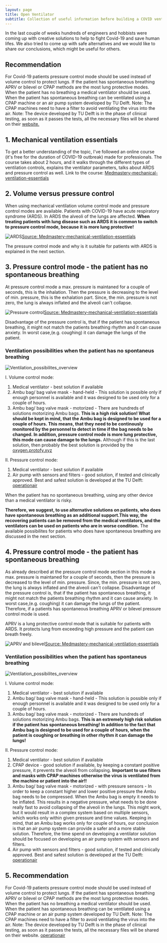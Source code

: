 ```yaml
---
layout: page
title: Open Ventilator
subtitle: Collection of useful information before building a COVID ventilator
---
```



In the last couple of weeks hundreds of engineers and hobbists were coming up with creative solutions to help to fight Covid-19 and save human lifes. We also tried to come up with safe alternatives and we would like to share our conclusions, which might be useful for others. 

## Recommendation ##
For Covid-19 patients pressure control mode should be used instead of volume control to  protect lungs. If the patient has spontaneous breathing APRV or bilevel or CPAP methods are the most lung protective modes.
When the patient has no breathing a medical ventilator should be used. When the patient has spontaneous breathing can be ventilated using a CPAP machine or an air pump system developed by TU Delft. 
Note: The CPAP machines need to have a filter to avoid ventilating the virus into the air. 
Note: The device developed by TU Delft is in the phase of clinical testing, as soon as it passes the tests, all the necessary files will be shared on their [website.](https://www.operationair.org/)


## 1. Mechanical ventilation essentials
To get a better understanding of the topic, I've followed an online course (it's free for the duration of COVID-19 outbreak) made for professionals. The course takes about 2 hours, and it walks through the different types of ventilation controls, explains the ventilator parameters, talks about ARDS and pressure control as well.
Link to the course:
[Medmastery-mechanical-ventilation-essentials](https://www.medmastery.com/course/mechanical-ventilation-essentials)

## 2. Volume versus pressure control
When using mechanical ventilation volume control mode and pressure control modes are available.  Patients with COVID-19 have acute respiratory syndrome (ARDS). In ARDS the alveoli of the lungs are affected. **When treating patients with lung disease such as ARDS it is common to switch to pressure control mode, because it is more lung protective!**

![ARDS](/ards.png)[Source: Medmastery-mechanical-ventilation-essentials](https://www.medmastery.com/course/mechanical-ventilation-essentials)


The pressure control mode and why is it suitable for patients with ARDS is explained in the next section.


## 3. Pressure control mode - the patient has no spontaneous breathing
At pressure control mode a max. pressure is maintaned for a couple of seconds, this is the inhalation. Then the pressure is decreasing to the level of min. pressure, this is the exhalation part. Since, the min. pressure is not zero, the lung is always inflated and the alveoli can't collapse.

![Pressure control](/pressure_control.png)[Source: Medmastery-mechanical-ventilation-essentials](https://www.medmastery.com/course/mechanical-ventilation-essentials)

Disadvantage of the pressure control is, that if the patient has spontaneous breathing, it might not match the patients breathing rhythm and it can cause anxiety. In worst case,(e.g. coughing) it can damage the lungs of the patient.

### Ventilation possibilities when the patient has no spontaneus breathing ###

![Ventilation_possibilites_overview](/no_spontaneous_breathing.png)


I. Volume control mode:
  1. Medical ventilator - best solution if available
  2. Ambu bag/ bag valve mask - hand-held - This solution is possible only if enough personnel is available and it was designed to be used only for a couple of hours. 
  3. Ambu bag/ bag valve mask - motorized - There are hundreds of solutions motorizing Ambu bags. **This is a high risk solution!  What should be kept in mind, that the Ambu bag is designed to be used for a couple of hours. This means, that they need to be continously monitored by the personnel to detect in time if the bag needs to be changed. In addition, pressure control mode is more lung protective, this mode can cause damage to the lungs.**
Although if this is the last solution, then probably the best solution is provided by the [oxygen.protofy.xyz](https://www.oxygen.protofy.xyz/)

II. Pressure control mode:
  1. Medical ventilator - best solution if available
  2. Air pump with sensors and filters - good solution, if tested and clinically approved. Best and safest solution is developed at the TU Delft: [operationair](https://www.operationair.org/en)
  
  When the patient has no spontaneous breathing, using any other device than a medical ventilator is risky.
  
  **Therefore, we suggest, to use alternative solutions on patients, who does have spontaneous breathing as an additional support.This way, the recovering patients can be removed from the medical ventilators, and the ventilators can be used on patients who are in worse condition.**
The available possibilites for patients who does have spontaneous breathing are discussed in the next section.
  
  
  
## 4. Pressure control mode - the patient has spontaneous breathing
As already described at the pressure control mode section in this mode a max. pressure is maintaned for a couple of seconds, then the pressure is decreased to the level of min. pressure. Since, the min. pressure is not zero, the lung is always inflated and the alveoli can't collapse. Disadvantage of the pressure control is, that if the patient has spontaneous breathing, it might not match the patients breathing rhythm and it can cause anxiety. In worst case,(e.g. coughing) it can damage the lungs of the patient. 
Therefore, if a patients has spontaneous breathing APRV or bilevel pressure control mode is used. 

APRV is a lung protective control mode that is suitable for patients with ARDS.  It protects lung from exceeding high pressure and the patient can breath freely.

![APRV and bilevel](/aprv_bilevel.png)[Source: Medmastery-mechanical-ventilation-essentials](https://www.medmastery.com/course/mechanical-ventilation-essentials)


### Ventilation possibilities when the patient has spontaneus breathing ###

![Ventilation_possibilites_overview](/no_spontaneous_breathing.png)


I. Volume control mode:
  1. Medical ventilator - best solution if available
  2. Ambu bag/ bag valve mask - hand-held - This solution is possible only if enough personnel is available and it was designed to be used only for a couple of hours. 
  3. Ambu bag/ bag valve mask - motorized - There are hundreds of solutions motorizing Ambu bags. **This is an extremely high risk solution if the patient has spontaneous breathing!  In addition to the fact that Ambu bag is designed to be used for a couple of hours, when the patient is coughing or breathing in other rhythm it can damage the lungs!**


II. Pressure control mode:
  1. Medical ventilator - best solution if available
  2. CPAP device - good solution if available, by keeping a constant positive pressure, it prevents the alveoli from collapsing. **Important to use filters and masks with CPAP machines otherwise the virus is ventilated from the machine or patient into the air!!**
  3. Ambu bag/ bag valve mask - motorized - with pressure sensors - In order to keep a constant higher and lower positive pressure the Ambu bag needs to be compressed. When the Ambu bag is empty it needs to be inflated. This results in a negative pressure, what needs to be done really fast to avoid collapsing of the alveoli in the lungs. This might work, but it would result in a complex system based on multiple sensors, which works only within given pressure and time values. Keeping in mind, that an Ambu bag works only for couple of hours, our conclusion is that an air pump system can provide a safer and a more stable solution. Therefore, the time spend on developing a ventilator solution should be focused on developing an air pump system with sensors and filters.
  3. Air pump with sensors and filters - good solution, if tested and clinically approved. Best and safest solution is developed at the TU Delft: [operationair](https://www.operationair.org/en)
  
  
 ## 5. Recommendation ##
  
  For Covid-19 patients pressure control mode should be used instead of volume control to  protect lungs. If the patient has spontaneous breathing APRV or bilevel or CPAP methods are the most lung protective modes.
When the patient has no breathing a medical ventilator should be used. When the patient has spontaneous breathing can be ventilated using a CPAP machine or an air pump system developed by TU Delft. 
Note: The CPAP machines need to have a filter to avoid ventilating the virus into the air. 
Note: The device developed by TU Delft is in the phase of clinical testing, as soon as it passes the tests, all the necessary files will be shared on their website. [operationair](https://www.operationair.org/)










